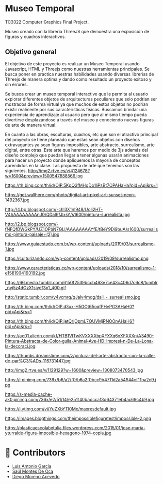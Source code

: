 # Museo Temporal
TC3022 Computer Graphics Final Project.

Museo creado con la librería ThreeJS que demuestra una exposición de figuras y cuadros interactivos.

## Objetivo general

El objetivo de este proyecto es realizar un Museo Temporal usando Javascript, HTML y Threejs como nuestras herramientas principales. Se busca poner en practica nuestras habilidades usando diversas librerias de Threejs de manera optima y dando como resultado un proyecto exitoso y sin errores.

Se busca crear un museo temporal interactivo que le permita al usuario explorar diferentes objetos de arquitecturas peculiares que solo podrian ser mostrados de forma virtual ya que muchos de estos objetos no podrían existir realmente por sus caracteristicas fisicas. Buscamos brindar una experiencia de aprendizaje al usuario pero que al mismo tiempo pueda divertirse desplazándose a través del museo y conociendo nuevas figuras de arte de manera virtual.

En cuanto a las obras, esculturas, cuadros, etc que son el atractivo principal del proyecto se tiene planeado que estas sean objetos con diseños extravagantes ya sean figuras imposibles, arte abstracto, surrealismo, arte digital, entre otras. Este arte que haremos por medio de 3js además del diseño complejo que puedan llegar a tener algunas usarán animaciones para hacer un proyecto donde apliquemos la mayoría de conceptos aprendidos en la clase.
Las propuesta de arte que tenemos son las siguientes.
http://img2.rtve.es/v/4124678?w=1600&preview=1500547888566.jpg

https://th.bing.com/th/id/OIP.5KpQ3fMHgDo1liPsBt7OPAHaHa?pid=Api&rs=1

https://get.wallhere.com/photo/digital-art-pixel-art-sunset-neon-1492367.jpg

http://4.bp.blogspot.com/-chI3X1nI948/Uoli2HT-V4I/AAAAAAAAnJ0/QDalhfJlxsY/s1600/pintura-surrealista.jpg

http://2.bp.blogspot.com/-fNFQfDWGkPY/UZ1OPbN7GLI/AAAAAAAAYfE/tBeY9Di9buA/s1600/surrealismo-pintura-paisaje+(2).jpg

https://www.guiaestudo.com.br/wp-content/uploads/2019/03/surrealismo-1.jpg

https://culturizando.com/wp-content/uploads/2019/09/surrealismo.png

https://www.caracteristicas.co/wp-content/uploads/2018/10/surrealismo-1-e1581904190192.jpg

https://66.media.tumblr.com/6150f2539bccb463e7ce43c406d7c6c8/tumblr_nyi5z4dOzX1siyef3o1_400.gif

http://static.tumblr.com/y4vcmrq/qJalv4mqg/dali_-_surrealismo.jpg

https://th.bing.com/th/id/OIP.d3ux-H5OOt65oqfPHvPG3AHaH0?pid=Api&rs=1

https://th.bing.com/th/id/OIP.jetQrjOpmL7QUVMjPNOOnAHaH6?pid=Api&rs=1

https://ae01.alicdn.com/kf/HTB1VITwKVXXXXbpXFXXq6xXFXXXn/A3490-Pintura-Abstracta-de-Color-guila-Animal-Ave-HD-Impresi-n-De-La-Lona-la-decoraci.jpg

https://thumbs.dreamstime.com/z/pintura-del-arte-abstracto-con-la-calle-de-par%C3%ADs-116731447.jpg

http://img2.rtve.es/v/1129129?w=1600&preview=1308073470543.jpg

https://i.pinimg.com/736x/b6/a2/f0/b6a2f0bcc9b4711d2a54944cf11ba2c9.jpg

https://s-media-cache-ak0.pinimg.com/736x/e2/51/14/e251140badccaf3d64371eb4ac69c4b9.jpg

https://i.ytimg.com/vi/YuZXbYTI0Mo/maxresdefault.jpg

https://images.blogthings.com/theimpossiblefiguretest/impossible-2.png

https://plasticaescolabetulia.files.wordpress.com/2015/01/jose-maria-yturralde-figura-imposible-hexagono-1974-copia.jpg


# 👏 Contributors
 - [Luis Antonio García](https://github.com/WichoGarcia)
 - [Saúl Montes De Oca](https://github.com/saulmontesdeoca)
 - [Diego Moreno Acevedo](https://github.com/DiegoMA1)
